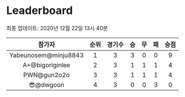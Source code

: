 # Leaderboard
최종 업데이트: 2020년 12월 22일 13시 40분




| 참가자 | 순위 | 경기수 | 승 | 무 | 패 | 승점 |
|:---:|:---:|:---:|:---:|:---:|:---:|:---:|
| Yabeunosem@minju8843 | 1 | 3 | 3 | 0 | 0 | 9 |
| A+@bigoriginlee | 2 | 3 | 1 | 1 | 1 | 4 |
| PWN@gun2o2o | 3 | 3 | 1 | 1 | 1 | 4 |
| 😎@dwgoon | 4 | 3 | 0 | 0 | 3 | 0 |